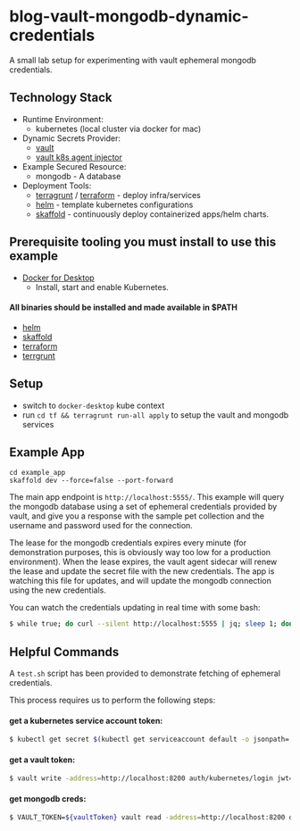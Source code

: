 # blog-vault-mongodb-dynamic-credentials

A small lab setup for experimenting with vault ephemeral mongodb credentials.

## Technology Stack
- Runtime Environment:
  - kubernetes (local cluster via docker for mac)
- Dynamic Secrets Provider:
  - [vault](https://www.vaultproject.io/)
  - [vault k8s agent injector](https://www.vaultproject.io/docs/platform/k8s/injector)
- Example Secured Resource:
  - mongodb - A database
- Deployment Tools:
  - [terragrunt](https://terragrunt.gruntwork.io/) / [terraform](https://www.terraform.io/) - deploy infra/services
  - [helm](https://helm.sh/) - template kubernetes configurations
  - [skaffold](https://skaffold.dev/) - continuously deploy containerized apps/helm charts.

## Prerequisite tooling you must install to use this example
 - [Docker for Desktop](https://www.docker.com/products/docker-desktop)
   - Install, start and enable Kubernetes.

#### All binaries should be installed and made available in $PATH
 - [helm](https://helm.sh/docs/intro/quickstart/#install-helm)
 - [skaffold](https://skaffold.dev/docs/install/)
 - [terraform](https://www.terraform.io/downloads.html)
 - [terrgrunt](https://terragrunt.gruntwork.io/docs/getting-started/install/)

## Setup
- switch to `docker-desktop` kube context
- run `cd tf && terragrunt run-all apply` to setup the vault and mongodb services

## Example App
```
cd example_app
skaffold dev --force=false --port-forward
```
The main app endpoint is `http://localhost:5555/`. This example will query the mongodb database using
a set of ephemeral credentials provided by vault, and give you a response with the sample
pet collection and the username and password used for the connection.

The lease for the mongodb credentials expires every minute (for demonstration purposes, this
is obviously way too low for a production environment). When the lease expires, the vault agent
sidecar will renew the lease and update the secret file with the new credentials. The app is watching
this file for updates, and will update the mongodb connection using the new credentials.

You can watch the credentials updating in real time with some bash:

```bash
$ while true; do curl --silent http://localhost:5555 | jq; sleep 1; done
```

## Helpful Commands

A `test.sh` script has been provided to demonstrate fetching of ephemeral credentials. 

This process requires us to perform the following steps:

#### get a kubernetes service account token:

```bash
$ kubectl get secret $(kubectl get serviceaccount default -o jsonpath='{.secrets[0].name}') -o jsonpath='{.data.token}' | base64 -D
```

#### get a vault token:

```bash
$ vault write -address=http://localhost:8200 auth/kubernetes/login jwt=${serviceAccountToken} role=test -format=json
```

#### get mongodb creds:

```bash
$ VAULT_TOKEN=${vaultToken} vault read -address=http://localhost:8200 database/creds/mongodb
```
